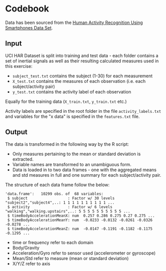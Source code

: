 Codebook
========

Data has been sourced from the [Human Activity Recognition Using Smartphones Data Set](http://archive.ics.uci.edu/ml/datasets/Human+Activity+Recognition+Using+Smartphones). 

Input
-----
UCI HAR Dataset is split into training and test data - each folder contains a set of inertial signals as well as their resulting calculated measures used in this exercise:
* `subject_test.txt` contains the subject (1-30) for each measurement
* `X_test.txt` contains the measures of each observation (i.e. each subject/activity pair)
* `y_test.txt` contains the activity label of each observation

Equally for the training data (`X_train.txt`, `y_train.txt` etc.)

Activity labels are specified in the root folder in the file `activity_labels.txt` and variables for the "x data" is specified in the `features.txt` file.

Output
------
The data is transformed in the following way by the R script:
* Only measures pertaining to the mean or standard deviation is extracted.
* Variable names are transformed to an unambiguous form.
* Data is loaded in to two data frames - one with the aggregated means and std measures in full and one summary for each subject/activity pair.

The structure of each data frame follow the below:
```
'data.frame':	10299 obs. of  68 variables:
 $ subject                  : Factor w/ 30 levels "subject2","subject4",..: 1 1 1 1 1 1 1 1 1 1 ...
 $ activity                 : Factor w/ 6 levels "walking","walking.upstairs",..: 5 5 5 5 5 5 5 5 5 5 ...
 $ timeBodyAccelerationMeanX: num  0.257 0.286 0.275 0.27 0.275 ...
 $ timeBodyAccelerationMeanY: num  -0.0233 -0.0132 -0.0261 -0.0326 -0.0278 ...
 $ timeBodyAccelerationMeanZ: num  -0.0147 -0.1191 -0.1182 -0.1175 -0.1295 ...
 ```

* time or frequency refer to each domain
* Body/Gravity
* Acceleration/Gyro refer to sensor used (accelerometer or gyroscope)
* Mean/Std refer to measure (mean or standard deviation)
* X/Y/Z refer to axis
   



